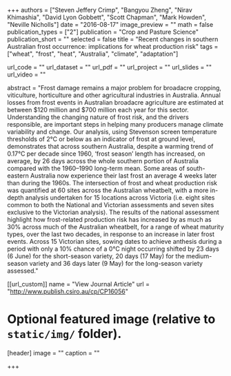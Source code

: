 +++
authors = ["Steven Jeffery Crimp", "Bangyou Zheng", "Nirav Khimashia", "David Lyon Gobbett", "Scott Chapman", "Mark Howden", "Neville Nicholls"]
date = "2016-08-17"
image_preview = ""
math = false
publication_types = ["2"]
publication = "Crop and Pasture Science"
publication_short = ""
selected = false
title = "Recent changes in southern Australian frost occurrence: implications for wheat production risk"
tags = ["wheat", "frost", "heat", "Australia", "climate", "adaptation"]

url_code = ""
url_dataset = ""
url_pdf = ""
url_project = ""
url_slides = ""
url_video = ""

abstract = "Frost damage remains a major problem for broadacre cropping, viticulture, horticulture and other agricultural industries in Australia. Annual losses from frost events in Australian broadacre agriculture are estimated at between $120 million and $700 million each year for this sector. Understanding the changing nature of frost risk, and the drivers responsible, are important steps in helping many producers manage climate variability and change. Our analysis, using Stevenson screen temperature thresholds of 2°C or below as an indicator of frost at ground level, demonstrates that across southern Australia, despite a warming trend of 0.17°C per decade since 1960, ‘frost season’ length has increased, on average, by 26 days across the whole southern portion of Australia compared with the 1960–1990 long-term mean. Some areas of south-eastern Australia now experience their last frost an average 4 weeks later than during the 1960s. The intersection of frost and wheat production risk was quantified at 60 sites across the Australian wheatbelt, with a more in-depth analysis undertaken for 15 locations across Victoria (i.e. eight sites common to both the National and Victorian assessments and seven sites exclusive to the Victorian analysis). The results of the national assessment highlight how frost-related production risk has increased by as much as 30% across much of the Australian wheatbelt, for a range of wheat maturity types, over the last two decades, in response to an increase in later frost events. Across 15 Victorian sites, sowing dates to achieve anthesis during a period with only a 10% chance of a 0°C night occurring shifted by 23 days (6 June) for the short-season variety, 20 days (17 May) for the medium-season variety and 36 days later (9 May) for the long-season variety assessed."



[[url_custom]]
name = "View Journal Article"
url = "http://www.publish.csiro.au/cp/CP16056"

# Optional featured image (relative to `static/img/` folder).
[header]
image = ""
caption = ""

+++

